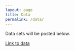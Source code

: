 ```yaml
---
layout: page
title: Data
permalink: /data/
---
```

Data sets will be posted below. 

[Link to data](https://github.com/aegibbons1/calrbs/blob/master/data-sets/metadata-for-crbs-data%20-%20Sheet1.csv)

